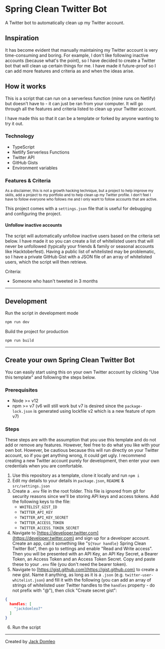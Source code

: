 # Spring Clean Twitter Bot
A Twitter bot to automatically clean up my Twitter account.

## Inspiration

It has become evident that manually maintaining my Twitter account is very time-consuming and boring. For example, I don't like following inactive accounts (because what's the point), so I have decided to create a Twitter bot that will clean up certain things for me. I have made it future-proof so I can add more features and criteria as and when the ideas arise.

## How it works

This is a script that can run on a serverless function (mine runs on Netlify) but doesn't have to - it can just be ran from your computer. It will go through all the features and criteria listed to clean up your Twitter account.

I have made this so that it can be a template or forked by anyone wanting to try it out.

### Technology

- TypeScript
- Netlify Serverless Functions
- Twitter API
- GitHub Gists
- Environment variables

### Features & Criteria

<small>As a disclaimer, this is not a growth hacking technique, but a project to help improve my skills, add a project to my portfolio and to help clean up my Twitter profile. I don't feel I have to follow everyone who follows me and I only want to follow accounts that are active.</small>

This project comes with a `settings.json` file that is useful for debugging and configuring the project.

#### Unfollow inactive accounts

The script will automatically unfollow inactive users based on the criteria set below. I have made it so you can create a list of whitelisted users that will never be unfollowed (typically your friends & family or seasonal accounts like Hacktoberfest). Having a public list of whitelisted may be problematic, so I have a private GitHub Gist with a JSON file of an array of whitelisted users, which the script will then retrieve.

Criteria:
  - Someone who hasn't tweeted in 3 months

---

## Development

Run the script in development mode
```bash
npm run dev
```

Build the project for production
```
npm run build
```

---

## Create your own Spring Clean Twitter Bot

You can easily start using this on your own Twitter account by clicking "Use this template" and following the steps below.

### Prerequisites

- Node >= v12
- npm >= v7 (v6 will still work but v7 is desired since the `package-lock.json` is generated using lockfile v2 which is a new feature of npm v7)

### Steps

These steps are with the assumption that you use this template and do not add or remove any features. However, feel free to do what you like with your own bot. However, be cautious because this will run directly on your Twitter account, so if you get anything wrong, it could get ugly. I recommend creating a new Twitter account purely for development, then enter your own credentials when you are comfortable.

1. Use this repository as a template, clone it locally and run `npm i`
2. Edit my details to your details in `package.json`, `README` & `src/settings.json`
3. Create a `.env` file in the root folder. This file is ignored from git for security reasons since we'll be storing API keys and access tokens. Add the following keys to the file:
   - `WHITELIST_GIST_ID`
   - `TWITTER_API_KEY`
   - `TWITTER_API_KEY_SECRET`
   - `TWITTER_ACCESS_TOKEN`
   - `TWITTER_ACCESS_TOKEN_SECRET`
4. Navigate to [https://developer.twitter.com](https://developer.twitter.com) and sign up for a developer account. Create an app, call it something like "<code>${Your handle}</code> Spring Clean Twitter Bot", then go to settings and enable "Read and Write access". Then you will be presented with an API Key, an API Key Secret, a Bearer Token, an Access Token and an Access Token Secret. Copy and paste these to your `.env` file (you don't need the bearer token).
5. Navigate to [https://gist.github.com](https://gist.github.com) to create a new gist. Name it anything, as long as it is a `.json` (e.g. `twitter-user-whitelist.json`) and fill it with the following (you can add an array of strings of whitelisted user Twitter handles to the `handles` property - do not prefix with "@"), then click "Create secret gist":
```json
{
  handles: [
    "jackdomleo7"
  ]
}
```
6. Run the script

---

Created by [Jack Domleo](https://github.com/jackdomleo7/Spring_Clean_Twitter_Bot)